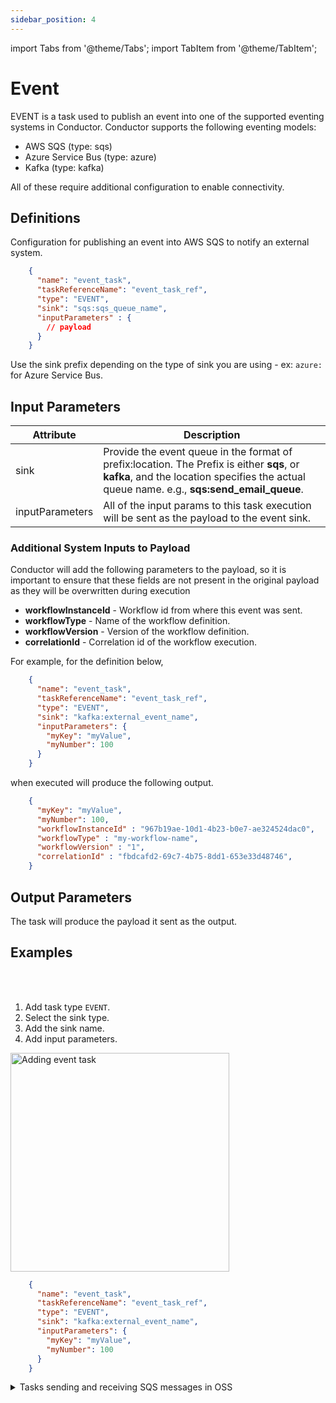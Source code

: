 ```yaml
---
sidebar_position: 4
---
```


import Tabs from '@theme/Tabs';
import TabItem from '@theme/TabItem';

# Event 

EVENT is a task used to publish an event into one of the supported eventing systems in Conductor. Conductor supports the following eventing models:
* AWS SQS (type: sqs)
* Azure Service Bus (type: azure)
* Kafka (type: kafka)

All of these require additional configuration to enable connectivity.

## Definitions

Configuration for publishing an event into AWS SQS to notify an external system.

```json
    {
      "name": "event_task",
      "taskReferenceName": "event_task_ref",
      "type": "EVENT",
      "sink": "sqs:sqs_queue_name",
      "inputParameters" : {
        // payload
      }
    }
```

Use the sink prefix depending on the type of sink you are using - ex: `azure:` for Azure Service Bus.


## Input Parameters

| Attribute       | Description                                                                                                                                                                             |
|-----------------|-----------------------------------------------------------------------------------------------------------------------------------------------------------------------------------------|
| sink            | Provide the event queue in the format of prefix:location. The Prefix is either **sqs**, or **kafka**, and the location specifies the actual queue name. e.g., **sqs:send_email_queue**. |
| inputParameters | All of the input params to this task execution will be sent as the payload to the event sink.                                                                                          |

### Additional System Inputs to Payload

Conductor will add the following parameters to the payload, so it is important to ensure that these fields are not present in the original payload as they will be overwritten during execution

* __workflowInstanceId__ - Workflow id from where this event was sent.
* __workflowType__ - Name of the workflow definition.
* __workflowVersion__ - Version of the workflow definition.
* __correlationId__ - Correlation id of the workflow execution.

For example, for the definition below, 

```json
    {
      "name": "event_task",
      "taskReferenceName": "event_task_ref",
      "type": "EVENT",
      "sink": "kafka:external_event_name",
      "inputParameters": {
        "myKey": "myValue",
        "myNumber": 100
      }
    }
```
when executed will produce the following output.
```json name=Output
    {
      "myKey": "myValue",
      "myNumber": 100,
      "workflowInstanceId" : "967b19ae-10d1-4b23-b0e7-ae324524dac0",
      "workflowType" : "my-workflow-name",
      "workflowVersion" : "1",
      "correlationId" : "fbdcafd2-69c7-4b75-8dd1-653e33d48746",
    }
```

## Output Parameters

The task will produce the payload it sent as the output.


## Examples

<Tabs>
<TabItem value="UI" label="UI" className="paddedContent">

<div className="row">
<div className="col col--4">

<br/>
<br/>

1. Add task type `EVENT`.
2. Select the sink type.
3. Add the sink name.
4. Add input parameters.

</div>
<div className="col">
<div className="embed-loom-video">

<p><img src="/content/img/ui-guide-event-task.png" alt="Adding event task" width="350" height="auto"/></p>

</div>
</div>
</div>



</TabItem>
 <TabItem value="JSON" label="JSON Example">

```json
    {
      "name": "event_task",
      "taskReferenceName": "event_task_ref",
      "type": "EVENT",
      "sink": "kafka:external_event_name",
      "inputParameters": {
        "myKey": "myValue",
        "myNumber": 100
      }
    }
```

</TabItem>
</Tabs>


<details><summary>Tasks sending and receiving SQS messages in OSS</summary>

Amazon's Simple Queueing Service (SQS) is a handy way to send messages across systems.  SQS support is included in Conductor but requires a few changes to the Conductor instance to work properly.

In this example, we will:

* Configure Conductor for SQS messaging 
* Set up an SQS message queue at AWS
* Build a workflow with an EVENT task that sends messages to our SQS queue.
* Add an EVENT to Conductor that will complete a WAIT event in the same workflow.

In this way, this example follows the path of an SQS message from creation in Conductor to AWS and then back into Conductor.

**Configuring Conductor for SQS**

In your instance of Conductor, we will need to edit a few configurations:

1. First edit  `/server/src/main/resources/application.properties` (around line 60).  The default queue type may be set to SQS, but we must enable the queues and establish which AWS account is to be used:

```java
# Default event queue type to listen on for wait task
conductor.default-event-queue.type=sqs
conductor.event-queues.sqs.enabled=true
conductor.event-queues.sqs.authorized-accounts={your AWS account number}
```

2. Second, in `annotations-processor/awssqs-event-queue/src/main/java/com/netflix/conductor/SQSEventQueueConfiguration.java`, add the following Bean:

```java
    @Bean
    AWSCredentialsProvider createAWSCredentialsProvider() {
        return new DefaultAWSCredentialsProviderChain();
    }

```

**AWS Environmental Variables**

You'll need to set 4 AWS environmental variables on the machine running Conductor. From your AWS account, you can copy three of the credentials:

```bash
export AWS_ACCESS_KEY_ID="{key_id}"
export AWS_SECRET_ACCESS_KEY="{access_key}"
export AWS_SESSION_TOKEN="{token_value}}"
```

You'll also want to set your AWS region
```bash
export  AWS_REGION = "{the region you are setting up the queue in}"
```


**Creating an SQS Queue**

In your AWS account, open Amazon SQS (search for it in the search bar) and choose `Create queue`. Create a queue by entering a name and scrolling to the bottom to `create queue`.  Your new queue will appear in the queue list in a minute or so.

<p align="center"><img src="/content/img/sqs_queue_list.jpg" alt="filtered SQS queue list" width="800" style={{paddingBottom: 40, paddingTop: 40}} /></p>

**Building your workflow**

Now we will build a workflow to send and receive the SQS messages.  You can find the JSON on the [Orkes Playground](https://play.orkes.io/WorkflowDef/event_testing).

<p align="center"><img src="/content/img/sqs-workflow.png" alt="workflow sending and receiving tasks" width="50%" height="auto" style={{paddingBottom: 40, paddingTop: 40}} /></p>

This workflow has two forks: 

* On the left fork, there is just one task `task_1`.  It is a WAIT task, waiting for a message from the SQS server.
> Note: for the SQS message to COMPLETE the task, we'll need to create a Conductor EVENT.
* The right fork has two tasks. `task_2` is also a WAIT task, but it just waits for 10s before completing and moving the workflow ahead.  On the completion of `task_2`, the EVENT task `send_sqs_messsage` fires.

The reason for the delay in `task_2` is to ensure that `task_1` is initialized and waiting for the event to come in before the SQS message is sent out.

Here's the definition of `send_sqs_message`:

```json
{
    "name": "send_sqs_message",
    "taskReferenceName": "send_sqs_message_ref",
    "inputParameters": {},
    "type": "EVENT",
    "sink": "sqs:conductor_doug_testing"
    }

```

When this fires, a message is sent to the `conductor_doug_testing` SQS queue at AWS.  We could send data on the inputParameters, if desired.

Here is the default payload sent to AWS in the SQS message

```json
{
        "workflowType":"event_testing",
        "correlationId":null,
        "workflowVersion":1,
        "asyncComplete":false,
        "workflowInstanceId":"266ac320-7179-4a11-908e-0758458037a1",
        "sink":"sqs:conductor_doug_testing"
        }
```

It is important to note that we have the workflow name and the workflowInstanceId for the specific invocation of the workflow.

We are almost there.  If we run this workflow now - the right side of the FORK would complete, but there is no EVENT to tell Conductor how to complete `task_1`.

**Adding an Event**

To add an event, use the `POST /api/event/` endpoint.  Here's the body used in this example:

```json
{
  "name": "complete_task_event",
  "event": "sqs:conductor_doug_testing",
  "actions": [
    {
      "action": "complete_task",
      "complete_task": {
        "workflowId": "${workflowInstanceId}",
		"taskRefName": "task_1_ref",
        "input": {
        }
      }
    }
  ],
  "active": true
}
```

We have named the event `complete_task_event` and the event is a message from our SQS message queue `sqs:conductor_doug_testing`.  The action is `complete_task`, and we want to complete task_ref_1 from the workflowInstanceId that is in the body of the SQS message.

When we invoke the workflow:

<p align="center"><img src="/content/img/sqs-workflow-start.png" alt="startung the SQS workflow" width="500" style={{paddingBottom: 40, paddingTop: 40}} /></p>

Both task_1 and task_2 are IN_PROGRESS.  

<p align="center"><img src="/content/img/sqs-workflow-task2-complete.png" alt="wait task complete sqs task about to fire" width="500" style={{paddingBottom: 40, paddingTop: 40}} /></p>

Once the WAIT poll task completes task_2, the SQS task fires and sends a message to AWS.  You can poll for messages in your SQS queue (in your queue - click "send/receive messages" and there is a "poll for tasks" button) and see the message pass through:

<p align="center"><img src="/content/img/sqs_workflow_message_queue.jpg" alt="SQS message arriving at AWS on it's way to task_1" width="800" style={{paddingBottom: 40, paddingTop: 40}} /></p>

This message triggers our EVENT, and the event COMPLETES `task_1`.

<p align="center"><img src="/content/img/sqs-workflow-complete.png" alt="completed workflow upon arrival of the SQS message to the event" width="500" style={{paddingBottom: 40, paddingTop: 40}} /></p>

There we have it.  We have configured Conductor to send and receive SQS messages to our AWS instance. We built an EVENT task to send the messages and created an event listener to receive events from AWS and perform actions in our workflow (In this case, sending a COMPLETED status to a WAIT task.)

</details>